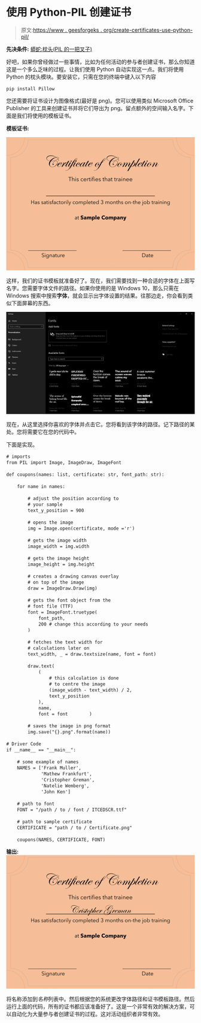 # 使用 Python-PIL 创建证书

> 原文:[https://www . geesforgeks . org/create-certificates-use-python-pil/](https://www.geeksforgeeks.org/create-certificates-using-python-pil/)

**先决条件:** [蟒蛇:枕头(PIL 的一把叉子)](https://www.geeksforgeeks.org/python-pillow-a-fork-of-pil/)

好吧，如果你曾经做过一些事情，比如为任何活动的参与者创建证书，那么你知道这是一个多么乏味的过程。让我们使用 Python 自动实现这一点。我们将使用 Python 的枕头模块。要安装它，只需在您的终端中键入以下内容

```
pip install Pillow
```

您还需要将证书设计为图像格式(最好是 png)。您可以使用类似 Microsoft Office Publisher 的工具来创建证书并将它们导出为 png。留点额外的空间输入名字。下面是我们将使用的模板证书。

**模板证书:**

![Sample Certificate](img/bd5b5a24ba9f2c3bedd48ae5499d03e4.png)

这样，我们的证书模板就准备好了。现在，我们需要找到一种合适的字体在上面写名字。您需要字体文件的路径。如果你使用的是 Windows 10，那么只需在 Windows 搜索中搜索**字体**，就会显示出字体设置的结果。往那边走，你会看到类似下面屏幕的东西。

![Fonts settings](img/ee224e2a4313e5f422fa15c91ffb9edd.png)

现在，从这里选择你喜欢的字体并点击它。您将看到该字体的路径。记下路径的某处。您将需要它在您的代码中。

下面是实现。

```
# imports
from PIL import Image, ImageDraw, ImageFont

def coupons(names: list, certificate: str, font_path: str):

    for name in names:

        # adjust the position according to 
        # your sample
        text_y_position = 900 

        # opens the image
        img = Image.open(certificate, mode ='r')

        # gets the image width
        image_width = img.width

        # gets the image height
        image_height = img.height 

        # creates a drawing canvas overlay 
        # on top of the image
        draw = ImageDraw.Draw(img)

        # gets the font object from the 
        # font file (TTF)
        font = ImageFont.truetype(
            font_path,
            200 # change this according to your needs
        )

        # fetches the text width for 
        # calculations later on
        text_width, _ = draw.textsize(name, font = font)

        draw.text(
            (
                # this calculation is done 
                # to centre the image
                (image_width - text_width) / 2,
                text_y_position
            ),
            name,
            font = font        )

        # saves the image in png format
        img.save("{}.png".format(name)) 

# Driver Code
if __name__ == "__main__":

    # some example of names
    NAMES = ['Frank Muller',
             'Mathew Frankfurt',
             'Cristopher Greman',
             'Natelie Wemberg',
             'John Ken']

    # path to font
    FONT = "/path / to / font / ITCEDSCR.ttf"

    # path to sample certificate
    CERTIFICATE = "path / to / Certificate.png"

    coupons(NAMES, CERTIFICATE, FONT)
```

**输出:**
![Final Certificate result](img/93ed147c5547ff124b38869bb65bad8d.png)

将名称添加到*名称*列表中。然后根据您的系统更改字体路径和证书模板路径。然后运行上面的代码，所有的证书都应该准备好了。这是一个非常有效的解决方案，可以自动化为大量参与者创建证书的过程。这对活动组织者非常有效。